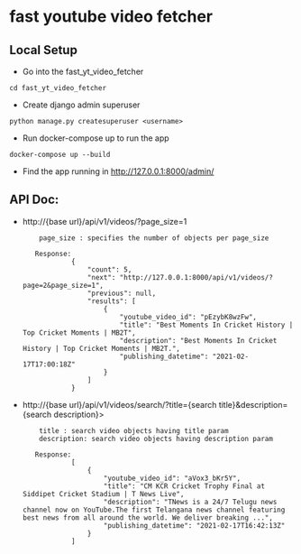 # fast youtube video fetcher



## Local Setup
- Go into the fast_yt_video_fetcher
```
cd fast_yt_video_fetcher
```
- Create django admin superuser
```
python manage.py createsuperuser <username>
```
- Run docker-compose up to run the app
```
docker-compose up --build
```
- Find the app running in http://127.0.0.1:8000/admin/




## API Doc:
- http://{base url}/api/v1/videos/?page_size=1
    ```Query Params:
        page_size : specifies the number of objects per page_size

       Response:
                {
                    "count": 5,
                    "next": "http://127.0.0.1:8000/api/v1/videos/?page=2&page_size=1",
                    "previous": null,
                    "results": [
                        {
                            "youtube_video_id": "pEzybK8wzFw",
                            "title": "Best Moments In Cricket History | Top Cricket Moments | MB2T",
                            "description": "Best Moments In Cricket History | Top Cricket Moments | MB2T.",
                            "publishing_datetime": "2021-02-17T17:00:18Z"
                        }
                    ]
                }

    ```

- http://{base url}/api/v1/videos/search/?title={search title}&description={search description}>
    ```Query Params:
        title : search video objects having title param
        description: search video objects having description param

       Response:
                [
                    {
                        "youtube_video_id": "aVox3_bKr5Y",
                        "title": "CM KCR Cricket Trophy Final at Siddipet Cricket Stadium | T News Live",
                        "description": "TNews is a 24/7 Telugu news channel now on YouTube.The first Telangana news channel featuring best news from all around the world. We deliver breaking ...",
                        "publishing_datetime": "2021-02-17T16:42:13Z"
                    }
                ]

    ```

